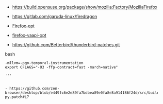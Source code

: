 - https://build.opensuse.org/package/show/mozilla:Factory/MozillaFirefox

- https://gitlab.com/garuda-linux/firedragon

- [Firefox-opt](https://github.com/Ven0m0/Firefox-opt)

- [firefox-vaapi-opt](https://github.com/lseman/PKGBUILDs/tree/main/firefox-vaapi-opt)

- https://github.com/Betterbird/thunderbird-patches.git



bash
```
-mllvm=-pgo-temporal-instrumentation
export CFLAGS="-O3 -ffp-contract=fast -march=native"

'''


- https://github.com/zen-browser/desktop/blob/e449fc6e2e89fa7bdbea89e0fa8e8a914186f24d/src/build/pgo/profileserver-py.patch#L7
